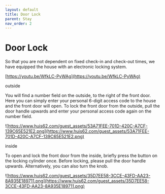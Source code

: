 ```yaml
---
layout: default
title: Door Lock
parent: Stay
nav_order: 2
---
```


# Door Lock


So that you are not dependent on fixed check-in and check-out times, we have equipped the house with an electronic locking system.

[https://youtu.be/WfkLC-PyWAg](https://youtu.be/WfkLC-PyWAg)

outside

You will find a number field on the outside, to the right of the front door. Here you can simply enter your personal 6-digit access code to the house and the front door will open. To lock the front door from the outside, pull the door handle upwards and enter your personal access code again on the number field.

![https://www.huis62.com/guest_assets/53A71FEE-701D-420C-A7CF-139C65E521E2.png](https://www.huis62.com/guest_assets/53A71FEE-701D-420C-A7CF-139C65E521E2.png)

inside

To open and lock the front door from the inside, briefly press the button on the locking cylinder once. Before locking, please pull the door handle upwards. Alternatively, you can also turn the knob.

![https://www.huis62.com/guest_assets/35D7EE58-3CCE-43FD-AA23-8A935E189711.png](https://www.huis62.com/guest_assets/35D7EE58-3CCE-43FD-AA23-8A935E189711.png)


